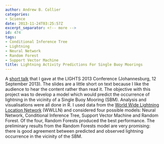 ```yaml
---
author: Andrew B. Collier
categories:
- Science
date: 2013-11-24T03:25:57Z
excerpt_separator: <!-- more -->
id: 474
tags:
- Conditional Inference Tree
- Lightning
- Neural Network
- Random Forest
- Support Vector Machine
title: Lightning Activity Predictions For Single Buoy Moorings
---
```


A [short talk](https://speakerdeck.com/exegetic/lightning-activity-predictions-for-single-buoy-moorings) that I gave at the LIGHTS 2013 Conference (Johannesburg, 12 September 2013). The slides are a little short on text because I like the audience to hear the content rather than read it. The objective with this project was to develop a model which would predict the occurrence of lightning in the vicinity of a Single Buoy Mooring (SBM). Analysis and visualisations were all done in R. I used data from the [World Wide Lightning Location Network](http://webflash.ess.washington.edu/) (WWLLN) and considered four possible models: Neural Network, Conditional Inference Tree, Support Vector Machine and Random Forest. Of the four, Random Forests produced the best performance. The preliminary results from the Random Forests model are very promising: there is good agreement between predicted and observed lightning occurrence in the vicinity of the SBM.

<!--more-->

<script async class="speakerdeck-embed" data-id="211cb4d0fdbc0130468d062acf92b5fe" data-ratio="1.33507170795306" src="//speakerdeck.com/assets/embed.js"></script>
